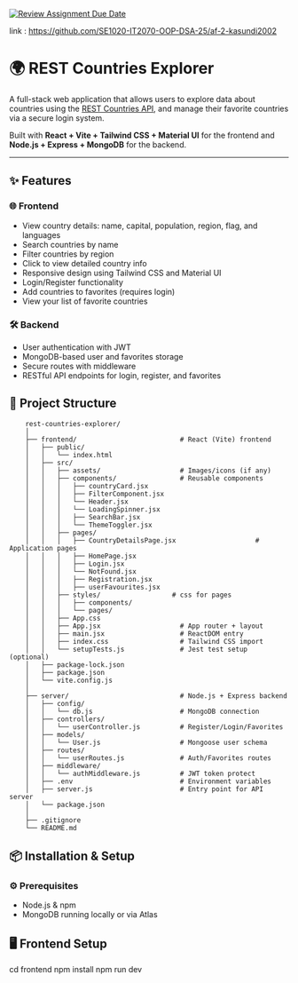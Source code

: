 [![Review Assignment Due Date](https://classroom.github.com/assets/deadline-readme-button-22041afd0340ce965d47ae6ef1cefeee28c7c493a6346c4f15d667ab976d596c.svg)](https://classroom.github.com/a/mNaxAqQD)


link : https://github.com/SE1020-IT2070-OOP-DSA-25/af-2-kasundi2002

# 🌍 REST Countries Explorer

A full-stack web application that allows users to explore data about countries using the [REST Countries API](https://restcountries.com/), and manage their favorite countries via a secure login system.

Built with **React + Vite + Tailwind CSS + Material UI** for the frontend and **Node.js + Express + MongoDB** for the backend.

---

## ✨ Features

### 🌐 Frontend
- View country details: name, capital, population, region, flag, and languages
- Search countries by name
- Filter countries by region
- Click to view detailed country info
- Responsive design using Tailwind CSS and Material UI
- Login/Register functionality
- Add countries to favorites (requires login)
- View your list of favorite countries

### 🛠️ Backend
- User authentication with JWT
- MongoDB-based user and favorites storage
- Secure routes with middleware
- RESTful API endpoints for login, register, and favorites

## 🚀 Project Structure
        rest-countries-explorer/
        │
        ├── frontend/                          # React (Vite) frontend
        │   ├── public/
        │   │   └── index.html
        │   ├── src/
        │   │   ├── assets/                    # Images/icons (if any)
        │   │   ├── components/                # Reusable components
        │   │   │   ├── countryCard.jsx
        │   │   │   ├── FilterComponent.jsx
        │   │   │   └── Header.jsx
        │   │   │   └── LoadingSpinner.jsx
        │   │   │   ├── SearchBar.jsx
        │   │   │   └── ThemeToggler.jsx
        │   │   ├── pages/ 
        │   │   │   ├── CountryDetailsPage.jsx                    # Application pages
        │   │   │   ├── HomePage.jsx
        │   │   │   ├── Login.jsx
        │   │   │   └── NotFound.jsx
        │   │   │   ├── Registration.jsx
        │   │   │   ├── userFavourites.jsx
        │   │   ├── styles/                  # css for pages
        │   │   │   ├── components/
        │   │   │   └── pages/
        │   │   ├── App.css
        │   │   ├── App.jsx                    # App router + layout
        │   │   ├── main.jsx                   # ReactDOM entry
        │   │   ├── index.css                  # Tailwind CSS import
        │   │   └── setupTests.js              # Jest test setup (optional)
        │   ├── package-lock.json
        │   ├── package.json
        │   └── vite.config.js
        │
        ├── server/                            # Node.js + Express backend
        │   ├── config/
        │   │   └── db.js                      # MongoDB connection
        │   ├── controllers/
        │   │   └── userController.js          # Register/Login/Favorites
        │   ├── models/
        │   │   └── User.js                    # Mongoose user schema
        │   ├── routes/
        │   │   └── userRoutes.js              # Auth/Favorites routes
        │   ├── middleware/
        │   │   └── authMiddleware.js          # JWT token protect
        │   ├── .env                           # Environment variables
        │   ├── server.js                      # Entry point for API server
        │   └── package.json
        │
        ├── .gitignore
        └── README.md


## 📦 Installation & Setup

### ⚙️ Prerequisites
- Node.js & npm
- MongoDB running locally or via Atlas


## 🖥️ Frontend Setup

cd frontend
npm install
npm run dev
